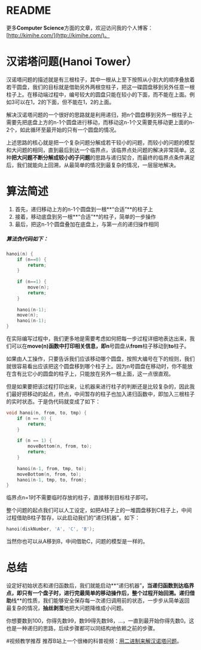 # README
更多**Computer Science**方面的文章，欢迎访问我的个人博客：[http://kimihe.com/](http://kimihe.com/)。

# 汉诺塔问题(Hanoi Tower）
汉诺塔问题的描述就是有三根柱子，其中一根从上至下按照从小到大的顺序叠放着若干圆盘，我们的目标就是借助另外两根空柱子，把这一碟圆盘移到另外任意一根柱子上。在移动端过程中，编号较大的圆盘只能在较小的下面，而不能在上面。例如3可以在1，2的下面，但不能在1，2的上面。  

解决汉诺塔问题的一个很好的思路就是利用递归，把n个圆盘移到另外一根柱子上需要先把底盘上方的n-1个圆盘进行移动，而移动这n-1个又需要先移动更上面的n-2个，如此循环至最开始的只有一个圆盘的情况。

上述思路的核心就是把一个复杂问题分解成若干较小的问题，而较小的问题的模型和大问题的相同，直到最后到达一个临界点，该临界点处问题的解决非常简单。这种**把大问题不断分解成较小的子问题**的思路与递归契合，而最终的临界点条件满足后，我们就能向上回溯，从最简单的情况到最复杂的情况，一层层地解决。

# 算法简述
1. 首先，递归移动上方的n-1个圆盘到一根**“合适”**的柱子上
2. 接着，移动底盘到另一根**“合适”**的柱子，简单的一步操作
3. 最后，把这n-1个圆盘叠加在底盘上，与第一点的递归操作相同

##### 算法伪代码如下：

```C
hanoi(n) {
    if (n==0) {
        return;
    }
    
    if (n==1) {
        move(n);
        return;
    }
    
    hanoi(n-1);
    move(n);
    hanoi(n-1);
}
```
在实际编写过程中，我们更多地是需要考虑如何把每一步过程详细地表达出来，我们可以在**move(n)**函数中打印相关信息，即**n**号圆盘从**from**柱子移动到**to**柱子。  

如果由人工操作，只要告诉我们应该移动哪个圆盘，按照大编号在下的规则，我们就很容易看出应该把这个圆盘移到哪个柱子上。因为n号圆盘在移动时，你不能放在含有比它小的圆盘的柱子上，只能放在另外一根上面，这一点很直观。  

但是如果要把该过程打印出来，让机器来进行柱子的判断还是比较复杂的，因此我们最好把移动的起点，终点，中间暂存的柱子也加入递归函数中，即加入三根柱子的实时状态。于是伪代码就变成了如下：

```C
void hanoi(n, from, to, tmp) {
    if (n == 0) {
        return;
    }
    
    if (n == 1) {
        moveBottom(n, from, to);
        return;
    }
    
    hanoi(n-1, from, tmp, to);
    moveBottom(n, from, to);
    hanoi(n-1, tmp, to, from);
}
```
临界点n=1时不需要临时存放的柱子，直接移到目标柱子即可。  

整个问题的起点我们可以人工设定，如把A柱子上的一堆圆盘移到C柱子上，中间过程借助B柱子暂存，以此启动我们的“递归机器”。如下：

```C
hanoi(diskNumber, 'A', 'C', 'B');
```
当然你也可以从A移到B，中间借助C，问题的模型是一样的。

# 总结
设定好初始状态和递归函数后，我们就能启动**“递归机器”**，当递归函数到达临界点，即只有一个盘子时，进行完最简单的移动操作后，整个过程开始回溯。递归借助**栈**的性质，我们能够安全保存每一次递归调用前的状态，一步步从简单返回最复杂的情况，**抽丝剥茧**地把大问题降维成小问题。  

你想要数到100，你得先数99，数99得先数98，...，一直到最开始你得先数0。这也是一种递归的思路，后续步骤都可以同结构地依赖之前的步骤。

#视频教学推荐
推荐B站上一个很棒的科普视频：[用二进制来解汉诺塔问题](http://www.bilibili.com/video/av7398130/)。

